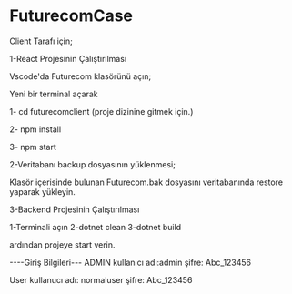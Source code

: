 # FuturecomCase
 
Client Tarafı için;

1-React Projesinin Çalıştırılması

Vscode'da Futurecom klasörünü açın;

Yeni bir terminal açarak

1- cd futurecomclient (proje dizinine gitmek için.)

2- npm install

3- npm start


2-Veritabanı backup dosyasının yüklenmesi;

Klasör içerisinde bulunan Futurecom.bak dosyasını veritabanında restore yaparak yükleyin.


3-Backend Projesinin Çalıştırılması

1-Terminali açın
2-dotnet clean 
3-dotnet build

ardından projeye start verin.


----Giriş Bilgileri---
ADMIN
kullanıcı adı:admin 
şifre:  Abc_123456

User
kullanucı adı: normaluser
şifre:  Abc_123456








